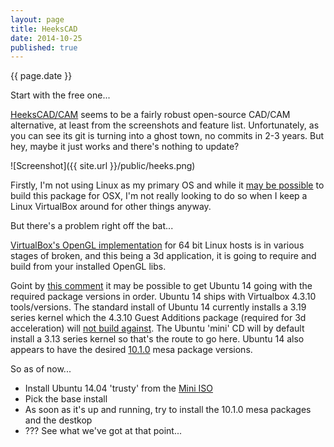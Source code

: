 ```yaml
---
layout: page
title: HeeksCAD
date: 2014-10-25
published: true
---
```

{{ page.date }}

<p class="message">
Start with the free one...
</p>

[HeeksCAD/CAM](https://github.com/Heeks/heekscad) seems to be a fairly robust open-source CAD/CAM alternative, at least from the screenshots and feature list.  Unfortunately, as you can see its git is turning into a ghost town, no commits in 2-3 years.  But hey, maybe it just works and there's nothing to update?

![Screenshot]({{ site.url }}/public/heeks.png)

Firstly, I'm not using Linux as my primary OS and while it [may be possible](https://code.google.com/p/heekscad/wiki/CompilingForMacOSX) to build this package for OSX, I'm not really looking to do so when I keep a Linux VirtualBox around for other things anyway.

But there's a problem right off the bat...

[VirtualBox's OpenGL implementation](https://www.virtualbox.org/ticket/12746) for 64 bit Linux hosts is in various stages of broken, and this being a 3d application, it is going to require and build from your installed OpenGL libs.

Goint by [this comment](https://www.virtualbox.org/ticket/12746#comment:11) it may be possible to get Ubuntu 14 going with the required package versions in order.  Ubuntu 14 ships with Virtualbox 4.3.10 tools/versions.  The standard install of Ubuntu 14 currently installs a 3.19 series kernel which the 4.3.10 Guest Additions package (required for 3d acceleration) will [not build against](https://www.virtualbox.org/ticket/13741).  The Ubuntu 'mini' CD will by default install a 3.13 series kernel so that's the route to go here.  Ubuntu 14 also appears to have the desired [10.1.0](http://packages.ubuntu.com/trusty/libegl1-mesa) mesa package versions.

So as of now...

* Install Ubuntu 14.04 'trusty' from the [Mini ISO](https://help.ubuntu.com/community/Installation/MinimalCD)
* Pick the base install
* As soon as it's up and running, try to install the 10.1.0 mesa packages and the destkop
* ??? See what we've got at that point...
